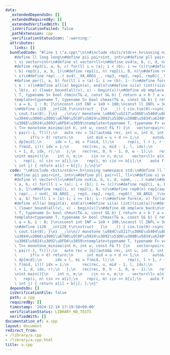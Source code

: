 ```yaml
---
data:
  _extendedDependsOn: []
  _extendedRequiredBy: []
  _extendedVerifiedWith: []
  _isVerificationFailed: false
  _pathExtension: cpp
  _verificationStatusIcon: ':warning:'
  attributes:
    links: []
  bundledCode: "#line 1 \"a.cpp\"\n\n#include <bits/stdc++.h>\nusing namespace std;\n\
    #define ll long long\n#define pii pair<int, int>\n#define pll pair<ll, ll>\n#define\
    \ vi vector<int>\n#define vl vector<ll>\n#define ov4(a, b, c, d, name, ...) name\n\
    #define rep3(i, a, b, c) for(ll i = (a); i < (b); i += (c))\n#define rep2(i, a,\
    \ b) rep3(i, a, b, 1)\n#define rep1(i, n) rep2(i, 0, n)\n#define rep0(n) rep1(aaaaa,\
    \ n)\n#define rep(...) ov4(__VA_ARGS__, rep3, rep2, rep1, rep0)(__VA_ARGS__)\n\
    #define per(i, a, b) for(ll i = (a)-1; i >= (b); i--)\n#define fore(e, v) for(auto&&\
    \ e : v)\n#define all(a) begin(a), end(a)\n#define si(a) (int)(size(a))\n#define\
    \ lb(v, x) (lower_bound(all(v), x) - begin(v))\n#define eb emplace_back\n\ntemplate<typename\
    \ T, typename S> bool chmin(T& a, const S& b) { return a > b ? a = b, 1 : 0; }\n\
    template<typename T, typename S> bool chmax(T& a, const S& b) { return a < b ?\
    \ a = b, 1 : 0; }\n\nconst int INF = 1e9 + 100;\nconst ll INFL = 3e18 + 100;\n\
    \n#define i128 __int128_t\n\nstruct _ {\n   _() { cin.tie(0)->sync_with_stdio(0),\
    \ cout.tie(0); }\n} __;\n\n// monotone \u884C\u5217\u306E\u5404\u884C\u306B\u3064\
    \u3044\u3066\u3001\u6700\u5C0F\u5024\u3092\u53D6\u308B\u5834\u6240\u3068\u305D\
    \u306E\u5024\u3092\u8FD4\u3059\ntemplate<typename T, typename F> vector<pair<int,\
    \ T>> monotone_minima(int h, int w, const F& f) {\n   vector<pair<int, T>> dp(h,\
    \ pair(-1, T()));\n   auto rec = [&](auto&& rec, int u, int d, int l, int r) {\n\
    \      if(u > d) return;\n      int mid = u + d >> 1;\n      auto& [idx, mi] =\
    \ dp[mid];\n      idx = l, mi = f(mid, l);\n      rep(i, l + 1, r + 1) if(chmin(mi,\
    \ f(mid, i))) idx = i;\n      rec(rec, u, mid - 1, l, idx);\n      rec(rec, mid\
    \ + 1, d, idx, r);\n   };\n   rec(rec, 0, h - 1, 0, w - 1);\n   return dp;\n}\n\
    \nint main(){\n    int n, m;\n    cin >> n, m;\n    vector<ll> a(n), b(m);\n \
    \   rep(i, n) cin >> a[i];\n    rep(i, m) cin >> b[i];\n    auto f = [&](int i,\
    \ int j) { return a[i] + b[j]; };\n}\n"
  code: "\n#include <bits/stdc++.h>\nusing namespace std;\n#define ll long long\n\
    #define pii pair<int, int>\n#define pll pair<ll, ll>\n#define vi vector<int>\n\
    #define vl vector<ll>\n#define ov4(a, b, c, d, name, ...) name\n#define rep3(i,\
    \ a, b, c) for(ll i = (a); i < (b); i += (c))\n#define rep2(i, a, b) rep3(i, a,\
    \ b, 1)\n#define rep1(i, n) rep2(i, 0, n)\n#define rep0(n) rep1(aaaaa, n)\n#define\
    \ rep(...) ov4(__VA_ARGS__, rep3, rep2, rep1, rep0)(__VA_ARGS__)\n#define per(i,\
    \ a, b) for(ll i = (a)-1; i >= (b); i--)\n#define fore(e, v) for(auto&& e : v)\n\
    #define all(a) begin(a), end(a)\n#define si(a) (int)(size(a))\n#define lb(v, x)\
    \ (lower_bound(all(v), x) - begin(v))\n#define eb emplace_back\n\ntemplate<typename\
    \ T, typename S> bool chmin(T& a, const S& b) { return a > b ? a = b, 1 : 0; }\n\
    template<typename T, typename S> bool chmax(T& a, const S& b) { return a < b ?\
    \ a = b, 1 : 0; }\n\nconst int INF = 1e9 + 100;\nconst ll INFL = 3e18 + 100;\n\
    \n#define i128 __int128_t\n\nstruct _ {\n   _() { cin.tie(0)->sync_with_stdio(0),\
    \ cout.tie(0); }\n} __;\n\n// monotone \u884C\u5217\u306E\u5404\u884C\u306B\u3064\
    \u3044\u3066\u3001\u6700\u5C0F\u5024\u3092\u53D6\u308B\u5834\u6240\u3068\u305D\
    \u306E\u5024\u3092\u8FD4\u3059\ntemplate<typename T, typename F> vector<pair<int,\
    \ T>> monotone_minima(int h, int w, const F& f) {\n   vector<pair<int, T>> dp(h,\
    \ pair(-1, T()));\n   auto rec = [&](auto&& rec, int u, int d, int l, int r) {\n\
    \      if(u > d) return;\n      int mid = u + d >> 1;\n      auto& [idx, mi] =\
    \ dp[mid];\n      idx = l, mi = f(mid, l);\n      rep(i, l + 1, r + 1) if(chmin(mi,\
    \ f(mid, i))) idx = i;\n      rec(rec, u, mid - 1, l, idx);\n      rec(rec, mid\
    \ + 1, d, idx, r);\n   };\n   rec(rec, 0, h - 1, 0, w - 1);\n   return dp;\n}\n\
    \nint main(){\n    int n, m;\n    cin >> n, m;\n    vector<ll> a(n), b(m);\n \
    \   rep(i, n) cin >> a[i];\n    rep(i, m) cin >> b[i];\n    auto f = [&](int i,\
    \ int j) { return a[i] + b[j]; };\n}"
  dependsOn: []
  isVerificationFile: false
  path: a.cpp
  requiredBy: []
  timestamp: '2024-12-18 17:19:58+09:00'
  verificationStatus: LIBRARY_NO_TESTS
  verifiedWith: []
documentation_of: a.cpp
layout: document
redirect_from:
- /library/a.cpp
- /library/a.cpp.html
title: a.cpp
---
```

